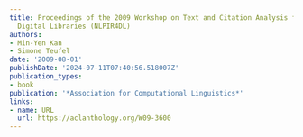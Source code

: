 ```yaml
---
title: Proceedings of the 2009 Workshop on Text and Citation Analysis for Scholarly
  Digital Libraries (NLPIR4DL)
authors:
- Min-Yen Kan
- Simone Teufel
date: '2009-08-01'
publishDate: '2024-07-11T07:40:56.518007Z'
publication_types:
- book
publication: '*Association for Computational Linguistics*'
links:
- name: URL
  url: https://aclanthology.org/W09-3600
---
```

